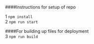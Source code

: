 ####Instructions for setup of repo  

1 `npm install `  
2 `npm run start`  

####For building up files for deployment  
3 `npm run build`  
